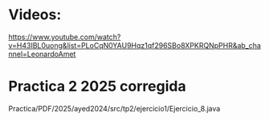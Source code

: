 # Videos:  
https://www.youtube.com/watch?v=H43IBL0uong&list=PLoCqN0YAU9Hqz1qf296SBo8XPKRQNpPHR&ab_channel=LeonardoAmet  
# Practica 2 2025 corregida  
Practica/PDF/2025/ayed2024/src/tp2/ejercicio1/Ejercicio_8.java
